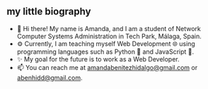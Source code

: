 ## my little biography

- 👋 Hi there! My name is Amanda, and I am a student of Network Computer Systems Administration in Tech Park, Málaga, Spain.
- ⚙️ Currently, I am teaching myself Web Development 🌐 using programming languages such as Python 💙 and JavaScript 💛.
- ✨ My goal for the future is to work as a Web Developer.
- 📫 You can reach me at amandabenitezhidalgo@gmail.com or abenhidd@gmail.com.
